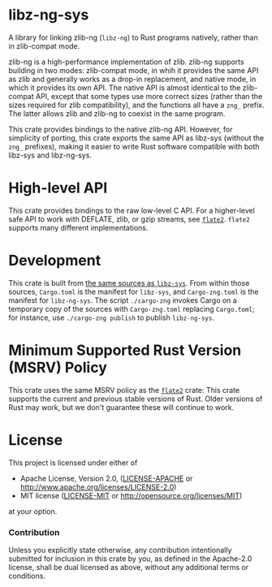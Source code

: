 # libz-ng-sys

A library for linking zlib-ng (`libz-ng`) to Rust programs natively, rather
than in zlib-compat mode.

zlib-ng is a high-performance implementation of zlib. zlib-ng supports building
in two modes: zlib-compat mode, in whih it provides the same API as zlib and
generally works as a drop-in replacement, and native mode, in which it provides
its own API. The native API is almost identical to the zlib-compat API, except
that some types use more correct sizes (rather than the sizes required for zlib
compatibility), and the functions all have a `zng_` prefix. The latter allows
zlib and zlib-ng to coexist in the same program.

This crate provides bindings to the native zlib-ng API. However, for simplicity
of porting, this crate exports the same API as libz-sys (without the `zng_`
prefixes), making it easier to write Rust software compatible with both
libz-sys and libz-ng-sys.

# High-level API

This crate provides bindings to the raw low-level C API. For a higher-level
safe API to work with DEFLATE, zlib, or gzip streams, see
[`flate2`](https://docs.rs/flate2). `flate2` supports many different
implementations.

# Development

This crate is built from [the same sources as
`libz-sys`](https://github.com/rust-lang/libz-sys). From within those sources,
`Cargo.toml` is the manifest for `libz-sys`, and `Cargo-zng.toml` is the
manifest for `libz-ng-sys`. The script `./cargo-zng` invokes Cargo on a
temporary copy of the sources with `Cargo-zng.toml` replacing `Cargo.toml`; for
instance, use `./cargo-zng publish` to publish `libz-ng-sys`.

# Minimum Supported Rust Version (MSRV) Policy

This crate uses the same MSRV policy as the
[`flate2`](https://crates.io/crates/flate2) crate: This crate supports the
current and previous stable versions of Rust. Older versions of Rust may work,
but we don't guarantee these will continue to work.

# License

This project is licensed under either of

 * Apache License, Version 2.0, ([LICENSE-APACHE](LICENSE-APACHE) or
   http://www.apache.org/licenses/LICENSE-2.0)
 * MIT license ([LICENSE-MIT](LICENSE-MIT) or
   http://opensource.org/licenses/MIT)

at your option.

### Contribution

Unless you explicitly state otherwise, any contribution intentionally submitted
for inclusion in this crate by you, as defined in the Apache-2.0 license, shall
be dual licensed as above, without any additional terms or conditions.
